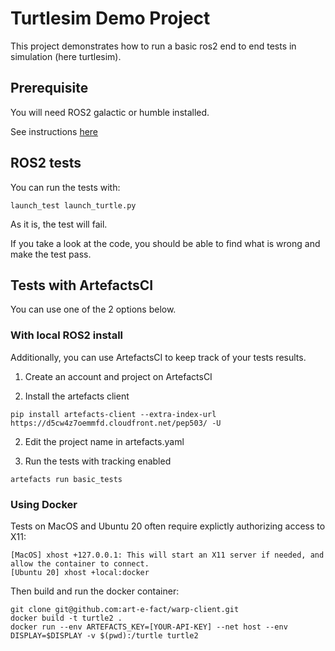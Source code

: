 # Turtlesim Demo Project

This project demonstrates how to run a basic ros2 end to end tests in simulation (here turtlesim).

## Prerequisite

You will need ROS2 galactic or humble installed.

See instructions [here](https://docs.ros.org/en/humble/Installation.html)

## ROS2 tests

You can run the tests with:

```
launch_test launch_turtle.py
```

As it is, the test will fail.

If you take a look at the code, you should be able to find what is wrong and make the test pass.


## Tests with ArtefactsCI


You can use one of the 2 options below.

### With local ROS2 install

Additionally, you can use ArtefactsCI to keep track of your tests results.

1. Create an account and project on ArtefactsCI

2. Install the artefacts client

```
pip install artefacts-client --extra-index-url https://d5cw4z7oemmfd.cloudfront.net/pep503/ -U
```

2. Edit the project name in artefacts.yaml

3. Run the tests with tracking enabled

```
artefacts run basic_tests
```

### Using Docker


Tests on MacOS and Ubuntu 20 often require explictly authorizing access to X11:

    [MacOS] xhost +127.0.0.1: This will start an X11 server if needed, and allow the container to connect.
    [Ubuntu 20] xhost +local:docker

Then build and run the docker container:

```
git clone git@github.com:art-e-fact/warp-client.git
docker build -t turtle2 .
docker run --env ARTEFACTS_KEY=[YOUR-API-KEY] --net host --env DISPLAY=$DISPLAY -v $(pwd):/turtle turtle2
```

